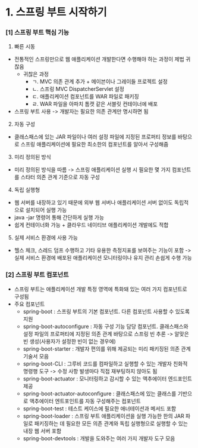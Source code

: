 # 1. 스프링 부트 시작하기

### [1] 스프링 부트 핵심 기능
1. 빠른 시동
- 전통적인 스프링만으로 웹 애플리케이션 개발한다면 수행해야 하는 과정이 제법 귀찮음
    - 귀찮은 과정
        - ㄱ. MVC 의존 관계 추가 + 메이븐이나 그레이들 프로젝트 설정
        - ㄴ. 스프링 MVC DispatcherServlet 설정
        - ㄷ. 애플리케이션 컴포넌트를 WAR 파일로 패키징
        - ㄹ. WAR 파일을 아파치 톰캣 같은 서블릿 컨테이너에 배포
- 스프링 부트 사용 -> 개발자는 필요한 의존 관계만 명시하면 됨

2. 자동 구성
- 클래스패스에 있는 JAR 파일이나 여러 설정 파일에 지정된 프로퍼티 정보를 바탕으로 스프링 애플리케이션에 필요한 최소한의 컴포넌트를 알아서 구성해줌

3. 미리 정의된 방식
- 미리 정의된 방식을 따름 -> 스프링 애플리케이션 실행 시 필요한 몇 가지 컴포넌트를 스타터 의존 관계 기준으로 자동 구성

4. 독립 실행형
- 웹 서버를 내장하고 있기 때문에 외부 웹 서버나 애플리케이션 서버 없이도 독립적으로 설치되어 실행 가능
- java -jar 명령어 통해 간단하게 실행 가능
- 쉽게 컨테이너화 가능 + 클라우드 네이티브 애플리케이션 개발에도 적합

5. 실제 서비스 환경에 사용 가능
- 헬스 체크, 스레드 덤프 수행하고 기타 유용한 측정지표를 보여주는 기능이 포함 -> 실제 서비스 환경에 배포된 애플리케이션 모니터링이나 유지 관리 손쉽게 수행 가능

### [2] 스프링 부트 컴포넌트
- 스프링 부트는 애플리케이션 개발 특정 영역에 특화돼 있는 여러 가지 컴포넌트로 구성됨
- 주요 컴포넌트
    - spring-boot : 스프링 부트의 기본 컴포넌트. 다른 컴포넌트 사용할 수 있도록 지원
    - spring-boot-autoconfigure : 자동 구성 기능 담당 컴포넌트. 클래스패스와 설정 파일의 프로퍼티에 지정된 의존 관계 바탕으로 스프링 빈 추론 -> 알맞은 빈 생성(사용자가 설정한 빈이 없는 경우에)
    - spring-boot-starter : 개발자 편의를 위해 제공되는 미리 패키징된 의존 관계 기술서 모음
    - spring-boot-CLI : 그루비 코드를 컴파일하고 실행할 수 있는 개발자 친화적 명령행 도구 -> 수정 사항 발생마다 직접 재부팅하지 않아도 됨
    - spring-boot-actuator : 모니터링하고 감시할 수 있는 액추에이터 엔드포인트 제공
    - spring-boot-actuator-autoconfigure : 클래스패스에 있는 클래스를 기반으로 액추에이터 엔트포인트를 자동 구성해주는 컴포넌트
    - spring-boot-test : 테스트 케이스에 필요한 애너테이션과 메서드 포함
    - spring-boot-loader : 스프링 부트 애플리케이션을 실행 가능한 한의 JAR 파일로 패키징하는 데 필요한 모든 의존 관계와 독립 실행형으로 실행할 수 있는 내장 웹 서버 포함
    - spring-boot-devtools : 개발을 도와주는 여러 가지 개발자 도구 모음